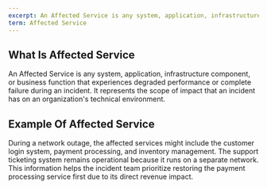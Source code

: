 ```yaml
---
excerpt: An Affected Service is any system, application, infrastructure component, or business function that experiences degraded performance or complete failure during an incident.
term: Affected Service
---
```

## What Is Affected Service

An Affected Service is any system, application, infrastructure component, or business function that experiences degraded performance or complete failure during an incident. It represents the scope of impact that an incident has on an organization's technical environment.

## Example Of Affected Service

During a network outage, the affected services might include the customer login system, payment processing, and inventory management. The support ticketing system remains operational because it runs on a separate network. This information helps the incident team prioritize restoring the payment processing service first due to its direct revenue impact.